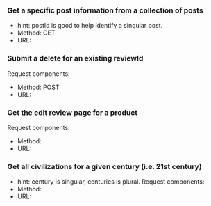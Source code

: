 <!-- Given the Scenario below, write out the Endpoint url and fill in the missing fields-->
### Get a specific post information from a collection of posts 
- hint: postId is good to help identify a singular post.
- Method: GET
- URL: 

### Submit a delete for an existing reviewId 
Request components:
- Method: POST
- URL:

### Get the edit review page for a product
Request components:
- Method:
- URL:

### Get all civilizations for a given century (i.e. 21st century)
- hint: century is singular, centuries is plural. 
Request components:
- Method:
- URL: 